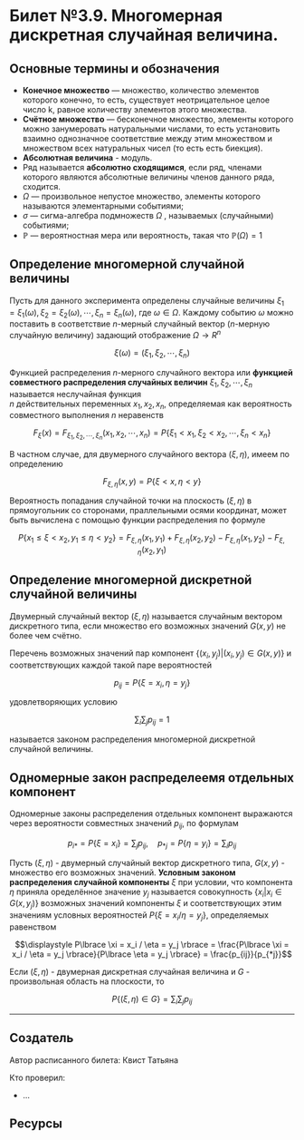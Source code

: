 # Билет №3.9. Многомерная дискретная случайная величина.

<!-- **Краткое определение:** бла-бла-бла    -->
<!-- **Длинное определение:** бла-бла-бла -->

## Основные термины и обозначения

- **Конечное множество** — множество, количество элементов которого конечно, то есть, существует неотрицательное целое число k, равное количеству элементов этого множества.
- **Счётное множество** — бесконечное множество, элементы которого можно занумеровать натуральными числами, то есть установить взаимно однозначное соответствие между этим множеством и множеством всех натуральных чисел (то есть есть биекция).
- **Абсолютная величина** - модуль.
- Ряд называется **абсолютно сходящимся**, если ряд, членами которого являются абсолютные величины членов данного ряда, сходится.
- $\Omega$  — произвольное непустое множество, элементы которого называются элементарными событиями;  
- $\sigma$ — сигма-алгебра подмножеств ${\displaystyle \Omega }$ , называемых (случайными) событиями;  
- ${\displaystyle \mathbb {P} }$  — вероятностная мера или вероятность, такая что ${\displaystyle \mathbb {P} (\Omega )=1}$

## Определение многомерной случайной величины

Пусть для данного эксперимента определены случайные величины $\xi_1 = \xi_1(\omega), \xi_2 = \xi_2(\omega), \cdots, \xi_n = \xi_n(\omega)$, 
где $\omega \in \Omega$.
Каждому событию $\omega$ можно поставить в соответствие 
$n$-мерный случайный вектор 
($n$-мерную случайную величину) 
задающий отображение $\Omega \to R^n$

$$\xi(\omega) = (\xi_1, \xi_2, \cdots, \xi_n)$$

Функцией распределения $n$-мерного случайного вектора или **функцией совместного распределения случайных величин** 
$\xi_1, \xi_2, \cdots, \xi_n$ называется неслучайная функция  
$n$ действительных переменных 
$x_1, x_2, x_n$, определяемая как вероятность совместного выполнения 
$n$ неравенств

$$F_\xi(x) = F_{\xi_1, \xi_2, \cdots, \xi_n}(x_1, x_2, \cdots, x_n) = P \lbrace \xi_1 < x_1, \xi_2 < x_2, \cdots, \xi_n < x_n \rbrace$$

В частном случае, для двумерного случайного вектора $(\xi, \eta)$, имеем по определению 

$$F_{\xi, \eta}(x, y) = P \lbrace \xi <x, \eta < y \rbrace$$ 

Вероятность попадания случайной точки на плоскость $(\xi, \eta)$ в прямоугольник со сторонами, праллельными осями координат, может быть вычислена с помощью функции распределения по формуле

$$P \lbrace x_1 \leq \xi < x_2, y_1 \leq \eta < y_2 \rbrace = F_{\xi, \eta}(x_1, y_1) + F_{\xi, \eta}(x_2, y_2) - F_{\xi, \eta}(x_1, y_2) - F_{\xi, \eta}(x_2, y_1)$$

## Определение многомерной дискретной случайной величины


Двумерный случайный вектор $(\xi, \eta)$ называется случайным вектором дискретного типа, 
если множество его возможных значений $G(x, y)$ не более чем счётно.

Перечень возможных значений пар компонент $\lbrace (x_i, y_j) | (x_i, y_j) \in G(x, y) \rbrace$ и соответствующих каждой такой паре вероятностей 

$$p_{ij} = P\lbrace \xi = x_i, \eta = y_j \rbrace$$

удовлетворяющих условию

$$\displaystyle \sum_i\sum_j p_{ij} = 1$$

называется законом распределения многомерной дискретной случайной величины.

## Одномерные закон распределеемя отдельных компонент
Одномерные законы распределения отдельных компонент выражаются через вероятности совместных значений $p_{ij}$, по формулам

$$\displaystyle p_{i*} = P\lbrace \xi = x_i \rbrace = \sum_j p_{ij}, \quad p_{*j} = P\lbrace \eta = y_i \rbrace = \sum_i p_{ij}$$

Пусть $(\xi, \eta)$ - двумерный случайный вектор дискретного типа, 
$G(x, y)$ - множество его возможных значений. 
**Условным законом распределения случайной компоненты** $\xi$ при условии, 
что компонента $\eta$ приняла оределённое 
значение $y_j$ называется 
совокупность $\lbrace x_i | x_i \in G(x, y_j)\rbrace$ возможных значений 
компоненты $\xi$ и соответствующих 
этим значениям условных вероятностей $P\lbrace \xi = x_i / \eta = y_j \rbrace$, определяемых равенством 

$$\displaystyle P\lbrace \xi = x_i / \eta = y_j \rbrace = \frac{P\lbrace \xi = x_i / \eta = y_j \rbrace}{P\lbrace \eta = y_j \rbrace} = \frac{p_{ij}}{p_{*j}}$$

Если $(\xi, \eta)$ - двумерная дискретная случайная 
величина и $G$ - произвольная область на плоскости, то

$$P\lbrace (\xi, \eta) \in G \rbrace = \sum_i\sum_j p_{ij}$$

---
## Создатель

Автор расписанного билета: Квист Татьяна

Кто проверил:
- ...

## Ресурсы
